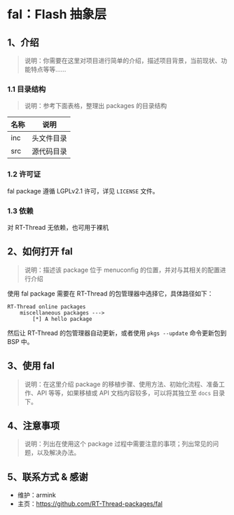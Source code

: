 # fal：Flash 抽象层

## 1、介绍

> 说明：你需要在这里对项目进行简单的介绍，描述项目背景，当前现状、功能特点等等……

### 1.1 目录结构

> 说明：参考下面表格，整理出 packages 的目录结构

| 名称 | 说明 |
| ---- | ---- |
| inc  | 头文件目录 |
| src  | 源代码目录 |

### 1.2 许可证

fal package 遵循 LGPLv2.1 许可，详见 `LICENSE` 文件。

### 1.3 依赖

对 RT-Thread 无依赖，也可用于裸机

## 2、如何打开 fal

> 说明：描述该 package 位于 menuconfig 的位置，并对与其相关的配置进行介绍

使用 fal package 需要在 RT-Thread 的包管理器中选择它，具体路径如下：

```
RT-Thread online packages
    miscellaneous packages --->
        [*] A hello package
```

然后让 RT-Thread 的包管理器自动更新，或者使用 `pkgs --update` 命令更新包到 BSP 中。

## 3、使用 fal

> 说明：在这里介绍 package 的移植步骤、使用方法、初始化流程、准备工作、API 等等，如果移植或 API 文档内容较多，可以将其独立至 `docs` 目录下。

## 4、注意事项

> 说明：列出在使用这个 package 过程中需要注意的事项；列出常见的问题，以及解决办法。

## 5、联系方式 & 感谢

* 维护：armink
* 主页：https://github.com/RT-Thread-packages/fal
